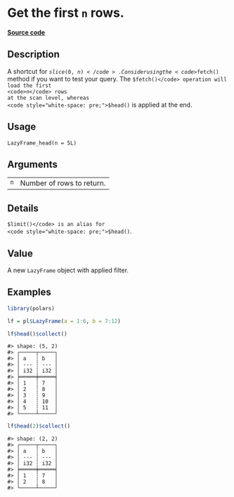 

# Get the first <code>n</code> rows.

[**Source code**](https://github.com/pola-rs/r-polars/tree/mkdocs-matrial-search-preview/R/lazyframe__lazy.R#L865)

## Description

A shortcut for <code>$slice(0, n)</code>. Consider using the
<code>$fetch()</code> method if you want to test your query. The
<code>$fetch()</code> operation will load the first <code>n</code> rows
at the scan level, whereas
<code style="white-space: pre;">$head()</code> is applied at the end.

## Usage

<pre><code class='language-R'>LazyFrame_head(n = 5L)
</code></pre>

## Arguments

<table>
<tr>
<td style="white-space: nowrap; font-family: monospace; vertical-align: top">
<code id="LazyFrame_head_:_n">n</code>
</td>
<td>
Number of rows to return.
</td>
</tr>
</table>

## Details

<code style="white-space: pre;">$limit()</code> is an alias for
<code style="white-space: pre;">$head()</code>.

## Value

A new <code>LazyFrame</code> object with applied filter.

## Examples

``` r
library(polars)

lf = pl$LazyFrame(a = 1:6, b = 7:12)

lf$head()$collect()
```

    #> shape: (5, 2)
    #> ┌─────┬─────┐
    #> │ a   ┆ b   │
    #> │ --- ┆ --- │
    #> │ i32 ┆ i32 │
    #> ╞═════╪═════╡
    #> │ 1   ┆ 7   │
    #> │ 2   ┆ 8   │
    #> │ 3   ┆ 9   │
    #> │ 4   ┆ 10  │
    #> │ 5   ┆ 11  │
    #> └─────┴─────┘

``` r
lf$head(2)$collect()
```

    #> shape: (2, 2)
    #> ┌─────┬─────┐
    #> │ a   ┆ b   │
    #> │ --- ┆ --- │
    #> │ i32 ┆ i32 │
    #> ╞═════╪═════╡
    #> │ 1   ┆ 7   │
    #> │ 2   ┆ 8   │
    #> └─────┴─────┘
